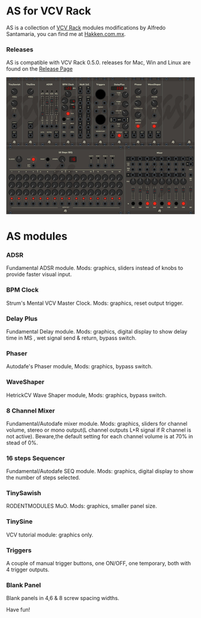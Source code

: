 
# AS for VCV Rack

AS is a collection of [VCV Rack](https://vcvrack.com/) modules modifications by Alfredo Santamaria, you can find me at [Hakken.com.mx](https://www.hakken.com.mx/).

### Releases

AS is compatible with VCV Rack 0.5.0. releases for Mac, Win and Linux are found on the [Release Page](https://github.com/AScustomWorks/as/releases)

![AS](https://github.com/AScustomWorks/AS/blob/master/AS.JPG)

# AS modules

### ADSR
Fundamental ADSR module. Mods: graphics, sliders instead of knobs to provide faster visual input.

### BPM Clock
Strum's Mental VCV Master Clock. Mods: graphics, reset output trigger.

### Delay Plus
Fundamental Delay module. Mods: graphics, digital display to show delay time in MS , wet signal send & return, bypass switch.

### Phaser
Autodafe's Phaser module, Mods: graphics, bypass switch.

### WaveShaper
HetrickCV Wave Shaper module, Mods: graphics, bypass switch.

### 8 Channel Mixer
Fundamental/Autodafe mixer module. Mods: graphics, sliders for channel volume, stereo or mono output(L channel outputs L+R signal if R channel is not active). Beware,the default setting for each channel volume is at 70% in stead of 0%.

### 16 steps Sequencer
Fundamental/Autodafe SEQ module. Mods: graphics, digital display to show the number of steps selected.

### TinySawish
RODENTMODULES MuO. Mods: graphics, smaller panel size.

### TinySine
VCV tutorial module: graphics only.

### Triggers
A couple of manual trigger buttons, one ON/OFF, one temporary, both with 4 trigger outputs.

### Blank Panel
Blank panels in 4,6 & 8 screw spacing widths.

Have fun!
